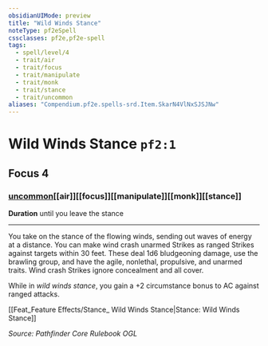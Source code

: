 ```yaml
---
obsidianUIMode: preview
title: "Wild Winds Stance"
noteType: pf2eSpell
cssclasses: pf2e,pf2e-spell
tags:
  - spell/level/4
  - trait/air
  - trait/focus
  - trait/manipulate
  - trait/monk
  - trait/stance
  - trait/uncommon
aliases: "Compendium.pf2e.spells-srd.Item.SkarN4VlNxSJSJNw" 
---
```

# Wild Winds Stance  `pf2:1`  
## Focus 4
### [uncommon](uncommon "Uncommon Rarity Trait")[[air]][[focus]][[manipulate]][[monk]][[stance]]

**Duration** until you leave the stance
* * * 
You take on the stance of the flowing winds, sending out waves of energy at a distance. You can make wind crash unarmed Strikes as ranged Strikes against targets within 30 feet. These deal 1d6 bludgeoning damage, use the brawling group, and have the agile, nonlethal, propulsive, and unarmed traits. Wind crash Strikes ignore concealment and all cover.

While in _wild winds stance_, you gain a +2 circumstance bonus to AC against ranged attacks.

[[Feat_Feature Effects/Stance_ Wild Winds Stance|Stance: Wild Winds Stance]]

*Source: Pathfinder Core Rulebook*
*OGL*